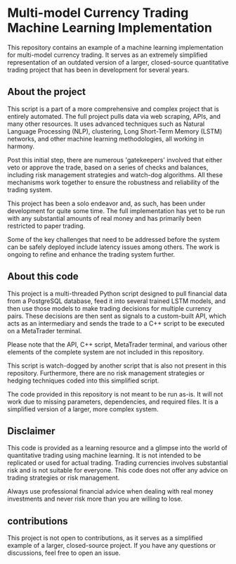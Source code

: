# Multi-model Currency Trading Machine Learning Implementation
This repository contains an example of a machine learning implementation for multi-model currency trading. 
It serves as an extremely simplified representation of an outdated version of a larger, closed-source quantitative trading project that has been in development for several years.

## About the project
This script is a part of a more comprehensive and complex project that is entirely automated. The full project pulls data via web scraping, APIs, and many other resources. It uses advanced techniques such as Natural Language Processing (NLP), clustering, Long Short-Term Memory (LSTM) networks, and other machine learning methodologies, all working in harmony.

Post this initial step, there are numerous 'gatekeepers' involved that either veto or approve the trade, based on a series of checks and balances, including risk management strategies and watch-dog algorithms. All these mechanisms work together to ensure the robustness and reliability of the trading system.

This project has been a solo endeavor and, as such, has been under development for quite some time. The full implementation has yet to be run with any substantial amounts of real money and has primarily been restricted to paper trading.

Some of the key challenges that need to be addressed before the system can be safely deployed include latency issues among others. The work is ongoing to refine and enhance the trading system further.

## About this code
This project is a multi-threaded Python script designed to pull financial data from a PostgreSQL database, feed it into several trained LSTM models, and then use those models to make trading decisions for multiple currency pairs. These decisions are then sent as signals to a custom-built API, which acts as an intermediary and sends the trade to a C++ script to be executed on a MetaTrader terminal.

Please note that the API, C++ script, MetaTrader terminal, and various other elements of the complete system are not included in this repository.

This script is watch-dogged by another script that is also not present in this repository. Furthermore, there are no risk management strategies or hedging techniques coded into this simplified script.

The code provided in this repository is not meant to be run as-is. It will not work due to missing parameters, dependencies, and required files. It is a simplified version of a larger, more complex system.

## Disclaimer
This code is provided as a learning resource and a glimpse into the world of quantitative trading using machine learning. It is not intended to be replicated or used for actual trading. Trading currencies involves substantial risk and is not suitable for everyone. This code does not offer any advice on trading strategies or risk management.

Always use professional financial advice when dealing with real money investments and never risk more than you are willing to lose.

## contributions

This project is not open to contributions, as it serves as a simplified example of a larger, closed-source project. If you have any questions or discussions, feel free to open an issue.

